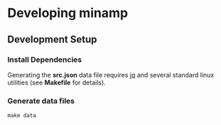 # Developing minamp

## Development Setup

### Install Dependencies

Generating the __src.json__ data file requires [jq](https://stedolan.github.io/jq/) and several standard linux utilities
(see __Makefile__ for details).

### Generate data files

    make data


